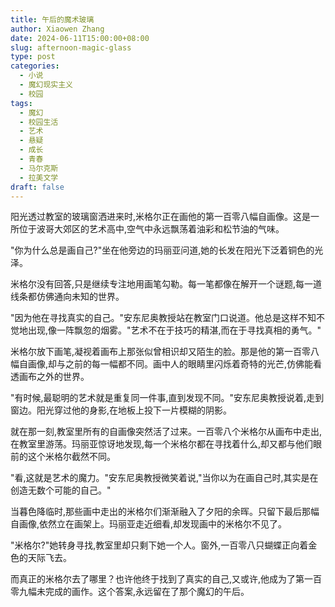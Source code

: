 ```yaml
---
title: 午后的魔术玻璃
author: Xiaowen Zhang
date: 2024-06-11T15:00:00+08:00
slug: afternoon-magic-glass
type: post
categories:
  - 小说
  - 魔幻现实主义
  - 校园
tags:
  - 魔幻
  - 校园生活
  - 艺术
  - 悬疑
  - 成长
  - 青春
  - 马尔克斯
  - 拉美文学
draft: false
---
```


阳光透过教室的玻璃窗洒进来时,米格尔正在画他的第一百零八幅自画像。这是一所位于波哥大郊区的艺术高中,空气中永远飘荡着油彩和松节油的气味。

"你为什么总是画自己?"坐在他旁边的玛丽亚问道,她的长发在阳光下泛着铜色的光泽。

米格尔没有回答,只是继续专注地用画笔勾勒。每一笔都像在解开一个谜题,每一道线条都仿佛通向未知的世界。

"因为他在寻找真实的自己。"安东尼奥教授站在教室门口说道。他总是这样不知不觉地出现,像一阵飘忽的烟雾。"艺术不在于技巧的精湛,而在于寻找真相的勇气。"

米格尔放下画笔,凝视着画布上那张似曾相识却又陌生的脸。那是他的第一百零八幅自画像,却与之前的每一幅都不同。画中人的眼睛里闪烁着奇特的光芒,仿佛能看透画布之外的世界。

"有时候,最聪明的艺术就是重复同一件事,直到发现不同。"安东尼奥教授说着,走到窗边。阳光穿过他的身影,在地板上投下一片模糊的阴影。

就在那一刻,教室里所有的自画像突然活了过来。一百零八个米格尔从画布中走出,在教室里游荡。玛丽亚惊讶地发现,每一个米格尔都在寻找着什么,却又都与他们眼前的这个米格尔截然不同。

"看,这就是艺术的魔力。"安东尼奥教授微笑着说,"当你以为在画自己时,其实是在创造无数个可能的自己。"

当暮色降临时,那些画中走出的米格尔们渐渐融入了夕阳的余晖。只留下最后那幅自画像,依然立在画架上。玛丽亚走近细看,却发现画中的米格尔不见了。

"米格尔?"她转身寻找,教室里却只剩下她一个人。窗外,一百零八只蝴蝶正向着金色的天际飞去。

而真正的米格尔去了哪里？也许他终于找到了真实的自己,又或许,他成为了第一百零九幅未完成的画作。这个答案,永远留在了那个魔幻的午后。